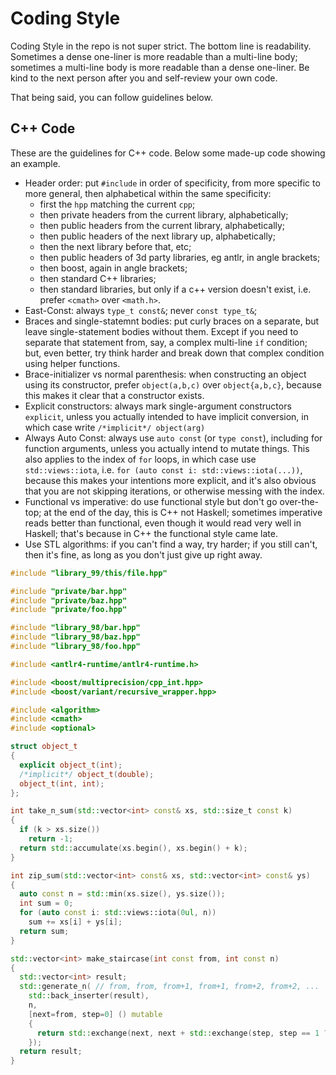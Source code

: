 # Coding Style

Coding Style in the repo is not super strict.
The bottom line is readability.
Sometimes a dense one-liner is more readable than a multi-line body;
sometimes a multi-line body is more readable than a dense one-liner.
Be kind to the next person after you and self-review your own code.

That being said, you can follow guidelines below.

## C++ Code

These are the guidelines for C++ code.
Below some made-up code showing an example.

* Header order:
  put `#include` in order of specificity,
  from more specific to more general,
  then alphabetical within the same specificity:
  * first the `hpp` matching the current `cpp`;
  * then private headers from the current library, alphabetically;
  * then public headers from the current library, alphabetically;
  * then public headers of the next library up, alphabetically;
  * then the next library before that, etc;
  * then public headers of 3d party libraries,
    eg antlr, in angle brackets;
  * then boost, again in angle brackets;
  * then standard C++ libraries;
  * then standard libraries,
    but only if a c++ version doesn't exist,
    i.e. prefer `<cmath>` over `<math.h>`.
* East-Const: always `type_t const&`; never `const type_t&`;
* Braces and single-statemnt bodies:
  put curly braces on a separate,
  but leave single-statement bodies without them.
  Except if you need to separate that statement from, say,
  a complex multi-line `if` condition;
  but, even better, try think harder and break down that
  complex condition using helper functions.
* Brace-initializer vs normal parenthesis:
  when constructing an object using its constructor,
  prefer `object(a,b,c)` over `object{a,b,c}`,
  because this makes it clear that a constructor exists.
* Explicit constructors:
  always mark single-argument constructors `explicit`,
  unless you actually intended to have implicit conversion,
  in which case write `/*implicit*/ object(arg)`
* Always Auto Const:
  always use `auto const` (or `type const`),
  including for function arguments,
  unless you actually intend to mutate things.
  This also applies to the index of `for` loops,
  in which case use `std::views::iota`,
  i.e. `for (auto const i: std::views::iota(...))`,
  because this makes your intentions more explicit,
  and it's also obvious that you are not skipping iterations,
  or otherwise messing with the index.
* Functional vs imperative:
  do use functional style but don't go over-the-top;
  at the end of the day, this is C++ not Haskell;
  sometimes imperative reads better than functional,
  even though it would read very well in Haskell;
  that's because in C++ the functional style came late.
* Use STL algorithms:
  if you can't find a way, try harder;
  if you still can't, then it's fine,
  as long as you don't just give up right away.

```cpp
#include "library_99/this/file.hpp"

#include "private/bar.hpp"
#include "private/baz.hpp"
#include "private/foo.hpp"

#include "library_98/bar.hpp"
#include "library_98/baz.hpp"
#include "library_98/foo.hpp"

#include <antlr4-runtime/antlr4-runtime.h>

#include <boost/multiprecision/cpp_int.hpp>
#include <boost/variant/recursive_wrapper.hpp>

#include <algorithm>
#include <cmath>
#include <optional>

struct object_t
{
  explicit object_t(int);
  /*implicit*/ object_t(double);
  object_t(int, int);
};

int take_n_sum(std::vector<int> const& xs, std::size_t const k)
{
  if (k > xs.size())
    return -1;
  return std::accumulate(xs.begin(), xs.begin() + k);
}

int zip_sum(std::vector<int> const& xs, std::vector<int> const& ys)
{
  auto const n = std::min(xs.size(), ys.size());
  int sum = 0;
  for (auto const i: std::views::iota(0ul, n))
    sum += xs[i] + ys[i];
  return sum;
}

std::vector<int> make_staircase(int const from, int const n)
{
  std::vector<int> result;
  std::generate_n( // from, from, from+1, from+1, from+2, from+2, ...
    std::back_inserter(result),
    n,
    [next=from, step=0] () mutable
    {
      return std::exchange(next, next + std::exchange(step, step == 1 ? 0 : 1));
    });
  return result;
}
```
